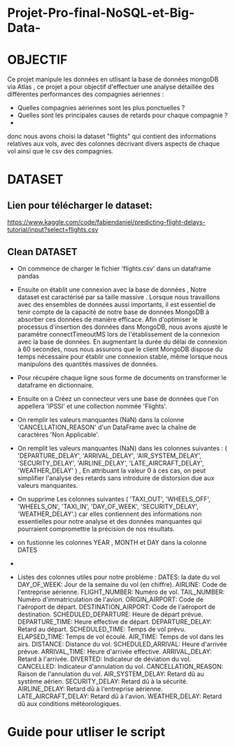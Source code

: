 # Projet-Pro-final-NoSQL-et-Big-Data-

# OBJECTIF

Ce projet manipule les données en utlisant la base de données mongoDB via Atlas , ce projet a pour objectif d'effectuer une analyse détaillée des différentes performances des compagnies aériennes : 
- Quelles compagnies aériennes sont les plus ponctuelles ?
- Quelles sont les principales causes de retards pour chaque compagnie ?
- 
donc nous avons choisi la dataset "flights" qui contient des informations relatives aux vols, avec des colonnes décrivant divers aspects de chaque vol ainsi que le csv des compagnies.

# DATASET 

## Lien pour télécharger le dataset: 
https://www.kaggle.com/code/fabiendaniel/predicting-flight-delays-tutorial/input?select=flights.csv

## Clean DATASET
- On commence de charger le fichier 'flights.csv'  dans un dataframe pandas
  
- Ensuite on établit une connexion avec la base de données , Notre dataset est caractérisé par sa taille massive . Lorsque nous travaillons avec des ensembles de données aussi importants, il est essentiel de tenir compte de la capacité de notre base de données MongoDB à absorber ces données de manière efficace. Afin d'optimiser le processus d'insertion des données dans MongoDB, nous avons ajusté le paramètre connectTimeoutMS lors de l'établissement de la connexion avec la base de données. En augmentant la durée du délai de connexion à 60 secondes, nous nous assurons que le client MongoDB dispose du temps nécessaire pour établir une connexion stable, même lorsque nous manipulons des quantités massives de données.
  
- Pour récupére chaque ligne sous forme de documents on transformer le dataframe en dictionnaire.
  
- Ensuite on a Créez un connecteur vers une base de données que l'on appellera 'IPSSI' et une collection nommée 'Flights'.
  
- On remplir les valeurs manquantes (NaN) dans la colonne 'CANCELLATION_REASON' d'un DataFrame avec la chaîne de caractères 'Non Applicable'.
  
- On remplit les valeurs manquantes (NaN) dans  les  colonnes suivantes : ( 'DEPARTURE_DELAY', 'ARRIVAL_DELAY', 'AIR_SYSTEM_DELAY', 'SECURITY_DELAY', 'AIRLINE_DELAY', 'LATE_AIRCRAFT_DELAY', 'WEATHER_DELAY' ) , En attribuant la valeur 0 à ces cas, on peut simplifier l'analyse des retards sans introduire de distorsion due aux valeurs manquantes.
  
- On supprime Les colonnes suivantes ( 'TAXI_OUT', 'WHEELS_OFF', 'WHEELS_ON', 'TAXI_IN', 'DAY_OF_WEEK', 'SECURITY_DELAY', 'WEATHER_DELAY'.) car elles contiennent des informations non essentielles pour notre analyse et des données manquantes qui pourraient compromettre la précision de nos résultats.
  
- on fustionne les colonnes YEAR , MONTH et DAY dans la colonne DATES
- 



- Listes des colonnes utiles pour notre probléme :
DATES: la date du vol 
DAY_OF_WEEK: Jour de la semaine du vol (en chiffre).
AIRLINE: Code de l'entreprise aérienne.
FLIGHT_NUMBER: Numéro de vol.
TAIL_NUMBER: Numéro d'immatriculation de l'avion.
ORIGIN_AIRPORT: Code de l'aéroport de départ.
DESTINATION_AIRPORT: Code de l'aéroport de destination.
SCHEDULED_DEPARTURE: Heure de départ prévue.
DEPARTURE_TIME: Heure effective de départ.
DEPARTURE_DELAY: Retard au départ.
SCHEDULED_TIME: Temps de vol prévu.
ELAPSED_TIME: Temps de vol écoulé.
AIR_TIME: Temps de vol dans les airs.
DISTANCE: Distance du vol.
SCHEDULED_ARRIVAL: Heure d'arrivée prévue.
ARRIVAL_TIME: Heure d'arrivée effective.
ARRIVAL_DELAY: Retard à l'arrivée.
DIVERTED: Indicateur de déviation du vol.
CANCELLED: Indicateur d'annulation du vol.
CANCELLATION_REASON: Raison de l'annulation du vol.
AIR_SYSTEM_DELAY: Retard dû au système aérien.
SECURITY_DELAY: Retard dû à la sécurité.
AIRLINE_DELAY: Retard dû à l'entreprise aérienne.
LATE_AIRCRAFT_DELAY: Retard dû à l'avion.
WEATHER_DELAY: Retard dû aux conditions météorologiques.





# Guide pour utliser le script 



